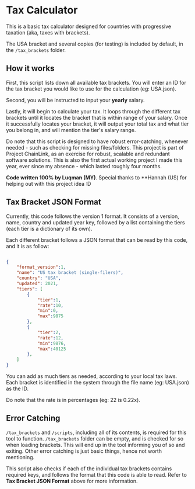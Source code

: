 # Tax Calculator

This is a basic tax calculator designed for countries with progressive taxation (aka, taxes with brackets).

The USA bracket and several copies (for testing) is included by default, in the `/tax_brackets` folder.

## How it works

First, this script lists down all available tax brackets. You will enter an ID for the tax bracket you would
like to use for the calculation (eg: USA.json).

Second, you will be instructed to input your **yearly** salary.

Lastly, it will begin to calculate your tax. It loops through the different tax brackets until
it locates the bracket that is within range of your salary. Once it successfully locates your bracket,
it will output your total tax and what tier you belong in, and will mention the tier's salary range.

Do note that this script is designed to have robust error-catching, whenever needed - such as checking
for missing files/folders. This project is part of Project ChainLink, as an exercise for robust, scalable
and redundant software solutions. This is also the first actual working project I made this year, ever
since my absence - which lasted roughly four months.

**Code written 100% by Luqman (MY)**.
Special thanks to **Hannah (US) for helping out with this project idea :D

## Tax Bracket JSON Format

Currently, this code follows the version 1 format. It consists of a version, name, country and updated year key, followed
by a list containing the tiers (each tier is a dictionary of its own).

Each different bracket follows a JSON format that can be read by this code, and it is as follow:

```json

{
    "format_version":1,
    "name": "US tax bracket (single-filers)",
    "country": "USA",
    "updated": 2021,
    "tiers": [
        {
            "tier":1,
            "rate":10,
            "min":0,
            "max":9875
        },
        {
            "tier":2,
            "rate":12,
            "min":9876,
            "max":40125
        },
    ]
}
```

You can add as much tiers as needed, according to your local tax laws. Each bracket is identified in the system through
the file name (eg: USA.json) as the ID.

Do note that the rate is in percentages (eg: 22 is 0.22x).

## Error Catching

`/tax_brackets` and `/scripts`, including all of its contents, is required for this tool to function.
`/tax_brackets` folder can be empty, and is checked for so when loading brackets. This will end up
in the tool informing you of so and exiting. Other error catching is just basic things, hence not worth
mentioning.

This script also checks if each of the individual tax brackets contains required keys, and follows the format that this code
is able to read. Refer to **Tax Bracket JSON Format** above for more information.
